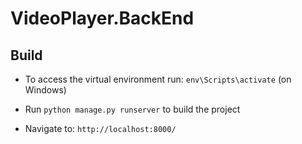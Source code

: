 # VideoPlayer.BackEnd

## Build
- To access the virtual environment run: `env\Scripts\activate` (on Windows)

- Run `python manage.py runserver` to build the project

- Navigate to: `http://localhost:8000/`
